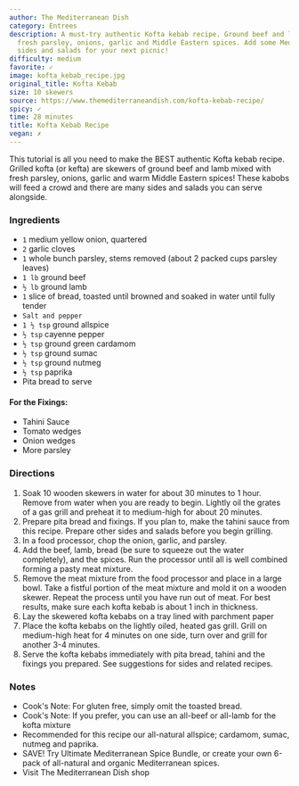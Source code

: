 ```yaml
---
author: The Mediterranean Dish
category: Entrees
description: A must-try authentic Kofta kebab recipe. Ground beef and lamb mixed with
  fresh parsley, onions, garlic and Middle Eastern spices. Add some Mediterranean
  sides and salads for your next picnic!
difficulty: medium
favorite: ✓
image: kofta_kebab_recipe.jpg
original_title: Kofta Kebab
size: 10 skewers
source: https://www.themediterraneandish.com/kofta-kebab-recipe/
spicy: ✓
time: 28 minutes
title: Kofta Kebab Recipe
vegan: ✗
---
```

This tutorial is all you need to make the BEST authentic Kofta kebab recipe. Grilled kofta (or kefta) are skewers of ground beef and lamb mixed with fresh parsley, onions, garlic and warm Middle Eastern spices! These kabobs will feed a crowd and there are many sides and salads you can serve alongside.

### Ingredients

* `1` medium yellow onion, quartered
* `2` garlic cloves
* `1` whole bunch parsley, stems removed (about 2 packed cups parsley leaves)
* `1 lb` ground beef
* `½ lb` ground lamb
* `1` slice of bread, toasted until browned and soaked in water until fully tender
* `Salt and pepper`
* `1 ½ tsp` ground allspice
* `½ tsp` cayenne pepper
* `½ tsp` ground green cardamom
* `½ tsp` ground sumac
* `½ tsp` ground nutmeg
* `½ tsp` paprika
* Pita bread to serve

#### For the Fixings:

* Tahini Sauce
* Tomato wedges
* Onion wedges
* More parsley

### Directions

1. Soak 10 wooden skewers in water for about 30 minutes to 1 hour. Remove from water when you are ready to begin. Lightly oil the grates of a gas grill and preheat it to medium-high for about 20 minutes.
2. Prepare pita bread and fixings. If you plan to, make the tahini sauce from this recipe. Prepare other sides and salads before you begin grilling.
3. In a food processor, chop the onion, garlic, and parsley.
4. Add the beef, lamb, bread (be sure to squeeze out the water completely), and the spices. Run the processor until all is well combined forming a pasty meat mixture.
5. Remove the meat mixture from the food processor and place in a large bowl. Take a fistful portion of the meat mixture and mold it on a wooden skewer. Repeat the process until you have run out of meat. For best results, make sure each kofta kebab is about 1 inch in thickness.
6. Lay the skewered kofta kebabs on a tray lined with parchment paper
7. Place the kofta kebabs on the lightly oiled, heated gas grill. Grill on medium-high heat for 4 minutes on one side, turn over and grill for another 3-4 minutes.
8. Serve the kofta kebabs immediately with pita bread, tahini and the fixings you prepared. See suggestions for sides and related recipes.

### Notes

* Cook's Note: For gluten free, simply omit the toasted bread.
* Cook's Note: If you prefer, you can use an all-beef or all-lamb for the kofta mixture
* Recommended for this recipe our all-natural allspice; cardamom, sumac, nutmeg and paprika.
* SAVE! Try Ultimate Mediterranean Spice Bundle, or create your own 6-pack of all-natural and organic Mediterranean spices.
* Visit The Mediterranean Dish shop